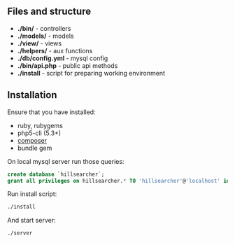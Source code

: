 Files and structure
-------------------

* **./bin/** - controllers
* **./models/** - models
* **./view/** - views
* **./helpers/** - aux functions
* **./db/config.yml** - mysql config
* **./bin/api.php** - public api methods
* **./install** - script for preparing working environment

Installation
------------

Ensure that you have installed:

* ruby, rubygems
* php5-cli (5.3+)
* [composer](https://getcomposer.org/doc/00-intro.md#installation-nix)
* bundle gem


On local mysql server run those queries:
```sql
create database `hillsearcher`;
grant all privileges on hillsearcher.* TO 'hillsearcher'@'localhost' identified by 'hillsearcher';
```

Run install script:
```bash
./install
```

And start server:
```bash
./server
```

